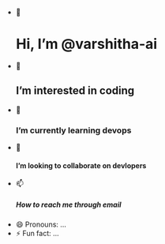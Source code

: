 - 👋 <h1>Hi, I’m @varshitha-ai</h1>
- 👀 <h2>I’m interested in coding</h2>
- 🌱 <h3>I’m currently learning devops</h3>
- 💞️ <h4>I’m looking to collaborate on devlopers</h4>  
- 📫 <h5>How to reach me through email</h5>
- 😄 Pronouns: ...
- ⚡ Fun fact: ...

<!---
varshitha-ai/varshitha-ai is a ✨ special ✨ repository because its `README.md` (this file) appears on your GitHub profile.
You can click the Preview link to take a look at your changes.
--->
